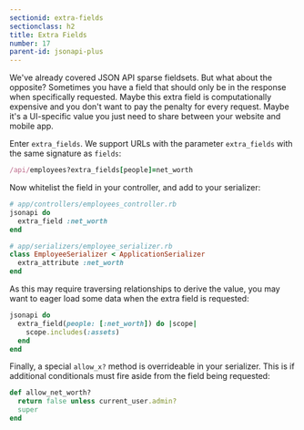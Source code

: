 ```yaml
---
sectionid: extra-fields
sectionclass: h2
title: Extra Fields
number: 17
parent-id: jsonapi-plus
---
```


We've already covered JSON API sparse fieldsets. But what about the
opposite? Sometimes you have a field that should only be in the response
when specifically requested. Maybe this extra field is computationally
expensive and you don't want to pay the penalty for every request. Maybe
it's a UI-specific value you just need to share between your website and
mobile app.

Enter `extra_fields`. We support URLs with the parameter `extra_fields`
with the same signature as `fields`:

```ruby
/api/employees?extra_fields[people]=net_worth
```

Now whitelist the field in your controller, and add to your serializer:

```ruby
# app/controllers/employees_controller.rb
jsonapi do
  extra_field :net_worth
end

# app/serializers/employee_serializer.rb
class EmployeeSerializer < ApplicationSerializer
  extra_attribute :net_worth
end
```

As this may require traversing relationships to derive the value, you
may want to eager load some data when the extra field is requested:

```ruby
jsonapi do
  extra_field(people: [:net_worth]) do |scope|
    scope.includes(:assets)
  end
end
```

Finally, a special `allow_x?` method is overrideable in your serializer.
This is if additional conditionals must fire aside from the field being
requested:

```ruby
def allow_net_worth?
  return false unless current_user.admin?
  super
end
```
